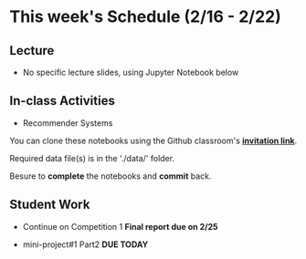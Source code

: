 # This week's Schedule (2/16 - 2/22)

## Lecture
+ No specific lecture slides, using Jupyter Notebook below

## In-class Activities
+ Recommender Systems

You can clone these notebooks using the Github classroom's [__invitation link__](https://classroom.github.com/a/XFZEV9fc).

Required data file(s) is in the './data/' folder.

Besure to __complete__ the notebooks and __commit__ back.

## Student Work
+ Continue on Competition 1 __Final report due on 2/25__

+ mini-project#1 Part2  __DUE TODAY__
